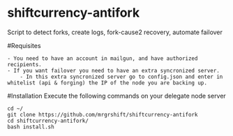 # shiftcurrency-antifork
Script to detect forks, create logs, fork-cause2 recovery, automate failover

#Requisites

	- You need to have an account in mailgun, and have authorized recipients.
	- If you want failover you need to have an extra syncronized server. 
		- In this extra syncronized server go to config.json and enter in whitelist (api & forging) the IP of the node you are backing up.

#Installation
Execute the following commands on your delegate node server
```
cd ~/
git clone https://github.com/mrgrshift/shiftcurrency-antifork
cd shiftcurrency-antifork/
bash install.sh
```

